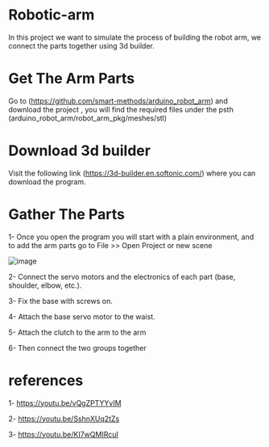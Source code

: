 # Robotic-arm 

In this project we want to simulate the process of building the robot arm, we connect the parts together using 3d builder.

# Get The Arm Parts
Go to (https://github.com/smart-methods/arduino_robot_arm) and download the project , you will find the required files under the psth (arduino_robot_arm/robot_arm_pkg/meshes/stl)

# Download 3d builder
Visit the following link (https://3d-builder.en.softonic.com/) where you can download the program.

# Gather The Parts
1- Once you open the program you will start with a plain environment, and to add the arm parts go to File >> Open Project or new scene 

![image](https://user-images.githubusercontent.com/50388183/126094023-98d52315-a44c-4d78-9adf-56bdb2e43766.png)

2- Connect the servo motors and the electronics of each part (base, shoulder, elbow, etc.). 

3- Fix the base with screws on. 

4- Attach the base servo motor to the waist. 

5- Attach the clutch to the arm to the arm 

6- Then connect the two groups together 

# references

1- https://youtu.be/vQgZPTYYvIM

2- https://youtu.be/SshnXUq2tZs 

3- https://youtu.be/KI7wQMIRcuI
